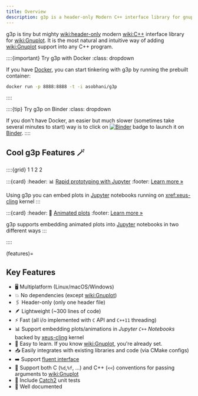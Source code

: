```yaml
---
title: Overview
description: g3p is a header-only Modern C++ interface library for gnuplot
---
```


g3p is tiny but mighty <wiki:header-only> modern <wiki:C++> interface library for <wiki:Gnuplot>. It is the most natural and intuitive way of adding <wiki:Gnuplot> support into any C++ program.

::::{important} Try g3p with Docker
:class: dropdown

If you have [Docker](wiki:Docker_(software)), you can start tinkering with g3p by running the prebuilt container:
```bash
docker run -p 8888:8888 -t -i asobhani/g3p
```
::::

::::{tip} Try g3p on Binder
:class: dropdown

If you don't have Docker, an easier but much slower (sometimes take several minutes to start) way is to click on [![Binder](https://mybinder.org/badge_logo.svg)](https://mybinder.org/v2/gh/arminms/g3p/HEAD?labpath=g3p_by_examples.ipynb) badge to launch it on [Binder](wiki:Binder_Project).
::::

## Cool g3p Features 🪄

::::{grid} 1 1 2 2

:::{card}
:header: 📊 [Rapid prototyping with Jupyter](./quickstart#jupyter-rapid-prototyping)
:footer: [Learn more »](./quickstart#jupyter-rapid-prototyping)

Using g3p you can embed plots in [Jupyter](wiki:Project_Jupyter) notebooks running on <xref:xeus-cling> kernel
:::

:::{card}
:header: 🏃 [Animated plots](./quickstart#jupyter-rapid-prototyping)
:footer: [Learn more »](./quickstart#jupyter-rapid-prototyping)

g3p supports embedding animated plots into [Jupyter](wiki:Project_Jupyter) notebooks in two different ways
:::

::::

(features)=
## Key Features
- 🖥️ Multiplatform (Linux/macOS/Windows)
- 💥 No dependencies (except <wiki:Gnuplot>)
- 🖇️ Header-only (only one header file)
- 🪶 Lightweight (~300 lines of code)
- ⚡ Fast (all i/o implemented with `C` API and `C++11` threading)
- 📊 Support embedding plots/animations in *Jupyter `C++` Notebooks* backed by [xeus-cling](https://github.com/jupyter-xeus/xeus-cling) kernel
- 🏫 Easy to learn. If you know <wiki:Gnuplot>, you're already set.
- 📥 Easily integrates with existing libraries and code (via CMake configs)
- ➡️ Support [fluent interface](https://en.wikipedia.org/wiki/Fluent_interface)
- 🔀 Support both C (`%d`,`%f`, ...) and C++ (`<<`) conventions for passing arguments to <wiki:Gnuplot>
- 🧪 Include [Catch2](https://github.com/catchorg/Catch2) unit tests
- 📖 Well documented
